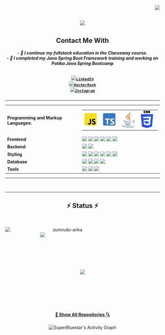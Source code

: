 <img align="right" src="https://visitor-badge.laobi.icu/badge?page_id=yavuzahmet1.yavuzahmet1">
<h1 align="center">
  <a href="https://github.com/yavuzahmet1">
    <img src="https://readme-typing-svg.herokuapp.com?size=36&center=true&multiline=true&width=500&height=100&lines=Hello%2C+There!+%F0%9F%91%8B;Happy+to+see+you+%F0%9F%98%8A">

  </a>
</h1>
<h2 align="center">Contact Me With</h2>
<h5 align="center">
- 🔭 I continue my fullstack education in the Clarusway course.<br>
- 🌱 I completed my Java Spring Boot Framework training and working on Patika Java Spring Bootcamp<br><br>
  
  <code><a href="https://www.linkedin.com/in/1yavuzahmet/" title="LinkedIn Profile"><img width="22" src="images/linkedin.svg">LinkedIn </a></code>
  <code><a href="https://www.hackerrank.com/1yavuzahmet/" title="HackerRank Profile"><img width="22" src="images/hackerrank.png">HackerRank </a></code>
  <code><a href="https://www.instagram.com/1yavuzahmet/" title="Instagram Profile"><img width="22" src="images/instagram.svg">Instagram</a></code>
</h5>
<hr>
<style>
  .tech-icon { margin-right: 15px; }
</style>
<table>
  <tr>
    <td><b>Programming and Markup Languages:</b></td>
 <td>
  <table><tr>
    <td ><img class="tech-icon" src="./images/javascript.svg" width="40"/></td>
    <td ><img class="tech-icon" src="./images/typescript-icon.svg" width="40"/></td>
    <td ><img class="tech-icon" src="./images/java.svg" width="40"/></td>
    <td><img class="tech-icon" src="./images/css-3.svg" width="40"/></td>
  </tr></table>
</td>
  </tr>
  <tr>
    <td><b>Frontend</b></td>
    <td>
      <img src="https://cdn.jsdelivr.net/gh/devicons/devicon/icons/react/react-original.svg" width="40" />
      <img src="https://cdn.jsdelivr.net/gh/devicons/devicon/icons/nextjs/nextjs-original.svg" width="40" />
      <img src="https://cdn.jsdelivr.net/gh/devicons/devicon/icons/redux/redux-original.svg" width="40" />
      <img src="https://cdn.jsdelivr.net/gh/devicons/devicon/icons/html5/html5-original.svg" width="40" />
      <img src="https://cdn.jsdelivr.net/gh/devicons/devicon/icons/css3/css3-original.svg" width="40" />
      <img src="https://cdn.jsdelivr.net/gh/devicons/devicon/icons/javascript/javascript-original.svg" width="40" />
      <br/>
    </td>
  </tr>
  <tr>
    <td><b>Backend</b></td>
    <td>
      <img src="https://cdn.jsdelivr.net/gh/devicons/devicon/icons/nodejs/nodejs-original.svg" width="40" />
      <img src="https://cdn.jsdelivr.net/gh/devicons/devicon/icons/express/express-original.svg" width="40" />
      <br/>
    </td>
  </tr>
  <tr>
  </tr>
  <tr>
    <td><b>Styling</b></td>
    <td>
      <img src="https://cdn.jsdelivr.net/gh/devicons/devicon/icons/css3/css3-original.svg" width="40" />
      <img src="https://cdn.jsdelivr.net/gh/devicons/devicon/icons/sass/sass-original.svg" width="40" />
      <img src="https://cdn.jsdelivr.net/gh/devicons/devicon/icons/tailwindcss/tailwindcss-plain.svg" width="40" />
      <img src="https://cdn.jsdelivr.net/gh/devicons/devicon/icons/materialui/materialui-original.svg" width="40" />
      <img src="https://cdn.jsdelivr.net/gh/devicons/devicon/icons/bootstrap/bootstrap-original.svg" width="40" />
      <img src="https://cdn.jsdelivr.net/gh/devicons/devicon/icons/styledcomponents/styledcomponents-original.svg" width="40" />
      <br/>
    </td>
  </tr>
  <tr>
  </tr>
  <tr>
    <td><b>Database</b></td>
    <td>
      <img src="https://cdn.jsdelivr.net/gh/devicons/devicon/icons/sqlite/sqlite-original.svg" width="40" />
      <img src="https://cdn.jsdelivr.net/gh/devicons/devicon/icons/sequelize/sequelize-original.svg" width="40" />
      <img src="https://cdn.jsdelivr.net/gh/devicons/devicon/icons/mongodb/mongodb-original.svg" width="40" />
      <img src="https://cdn.jsdelivr.net/gh/devicons/devicon/icons/postgresql/postgresql-original.svg" width="40" />
      <br/>
    </td>
  </tr>
  <tr>
    <td><b>Tools</b></td>
    <td>
      <img src="https://cdn.jsdelivr.net/gh/devicons/devicon/icons/vscode/vscode-original.svg" width="40" />
      <img src="https://cdn.jsdelivr.net/gh/devicons/devicon/icons/git/git-original.svg" width="40" />
      <img src="https://cdn.jsdelivr.net/gh/devicons/devicon/icons/npm/npm-original-wordmark.svg" width="40" />
      <br/>
    </td>
  </tr>
</table>
<hr>

<br>
<hr>
<h2 align="center">⚡ Status ⚡</h2>
<br>
<p align=center>
  <div align=center>
    <a href="https://github-readme-streak-stats.herokuapp.com/?user=yavuzahmet1&theme=jolly&hide_border=true" title="Open in new tab">
      <img align="left" width=390 src="https://github-readme-streak-stats.herokuapp.com/?user=yavuzahmet1&theme=jolly&hide_border=true" alt="zumrudu-anka" />
    </a>
    <a href="https://github-readme-streak-stats.herokuapp.com/?user=yavuzahmet1&theme=jolly&hide_border=true" title="Open in new tab">
      <img align="right" width=390 src="https://github-readme-stats.vercel.app/api?username=yavuzahmet1&show_icons=true&theme=jolly&hide_border=true" />
    </a>
  </div>
  <br><br><br><br><br><br><br><br>
  <div align=center>
    <a href="https://github-readme-stats.vercel.app/api/top-langs/?username=yavuzahmet1&theme=jolly&langs_count=8&layout=compact&hide_border=true" title="Open in new tab">
      <img width=390 align="center" src="https://github-readme-stats.vercel.app/api/top-langs/?username=yavuzahmet1&theme=jolly&langs_count=8&layout=compact&hide_border=true" />
    </a>
  </div>
<br><br><br><br><br><br>
<h4 align="center">
  <a href="https://github.com/yavuzahmet1?tab=repositories" title="Show Repositories">🔎 Show All Repositories 🔍</a>
</h4>
<p align="center">
  <img alt="SuperBluestar's Activity Graph" src="https://activity-graph.herokuapp.com/graph?username=yavuzahmet1&bg_color=1F222E&color=F8D866&line=F85D7F&point=FFFFFF&hide_border=true" />
</p>

<br>
<!--
**yavuzahmet1/yavuzahmet1** is a ✨ _special_ ✨ repository because its `README.md` (this file) appears on your GitHub profile.

Here are some ideas to get you started:

- 🔭 I’m currently working on ...
- 🌱 I’m currently learning ...
- 👯 I’m looking to collaborate on ...
- 🤔 I’m looking for help with ...
- 💬 Ask me about ...
- 📫 How to reach me: ...
- 😄 Pronouns: ...
- ⚡ Fun fact: ...
  -->
